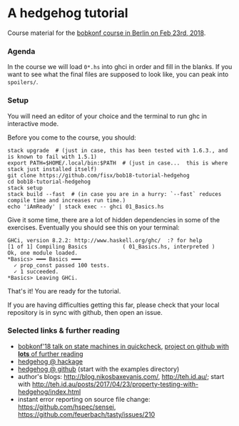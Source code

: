 # A hedgehog tutorial

Course material for the [bobkonf course in Berlin on Feb 23rd,
2018](http://bobkonf.de/2018/fischmann.html).


### Agenda

In the course we will load `0*.hs` into ghci in order and fill in the
blanks.  If you want to see what the final files are supposed to look
like, you can peak into `spoilers/`.


### Setup

You will need an editor of your choice and the terminal to run ghc in
interactive mode.

Before you come to the course, you should:

```
stack upgrade  # (just in case, this has been tested with 1.6.3., and is known to fail with 1.5.1)
export PATH=$HOME/.local/bin:$PATH  # (just in case...  this is where stack just installed itself)
git clone https://github.com/fisx/bob18-tutorial-hedgehog
cd bob18-tutorial-hedgehog
stack setup
stack build --fast  # (in case you are in a hurry: `--fast` reduces compile time and increases run time.)
echo 'iAmReady' | stack exec -- ghci 01_Basics.hs
```

Give it some time, there are a lot of hidden dependencies in some of
the exercises.  Eventually you should see this on your terminal:

```
GHCi, version 8.2.2: http://www.haskell.org/ghc/  :? for help
[1 of 1] Compiling Basics           ( 01_Basics.hs, interpreted )
Ok, one module loaded.
*Basics> ━━━ Basics ━━━
  ✓ prop_const passed 100 tests.
  ✓ 1 succeeded.
*Basics> Leaving GHCi.
```

That's it!  You are ready for the tutorial.

If you are having difficulties getting this far, please check that
your local repository is in sync with github, then open an issue.


### Selected links & further reading

- [bobkonf'18 talk on state machines in quickcheck](http://bobkonf.de/2018/andjelkovic.html), [project on github with **lots** of further reading](https://github.com/advancedtelematic/quickcheck-state-machine#quickcheck-state-machine)
- [hedgehog @ hackage](https://hackage.haskell.org/package/hedgehog)
- [hedgehog @ github](https://github.com/hedgehogqa/haskell-hedgehog) (start with the examples directory)
- author's blogs: http://blog.nikosbaxevanis.com/, http://teh.id.au/; start with http://teh.id.au/posts/2017/04/23/property-testing-with-hedgehog/index.html
- instant error reporting on source file change: https://github.com/hspec/sensei, https://github.com/feuerbach/tasty/issues/210
